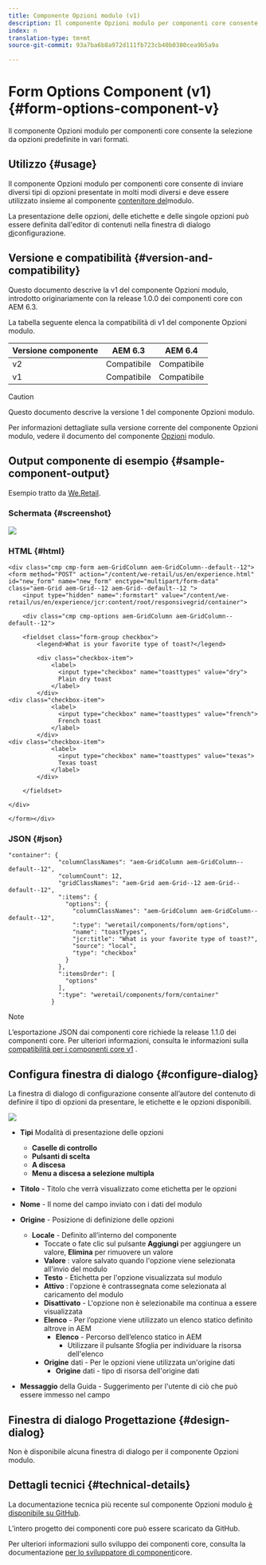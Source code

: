 ```yaml
---
title: Componente Opzioni modulo (v1)
description: Il componente Opzioni modulo per componenti core consente la selezione da opzioni predefinite in vari formati.
index: n
translation-type: tm+mt
source-git-commit: 93a7ba6b8a972d111fb723cb40b0380cea9b5a9a

---
```



# Form Options Component (v1) {#form-options-component-v}

Il componente Opzioni modulo per componenti core consente la selezione da opzioni predefinite in vari formati.

## Utilizzo {#usage}

Il componente Opzioni modulo per componenti core consente di inviare diversi tipi di opzioni presentate in molti modi diversi e deve essere utilizzato insieme al componente [contenitore del](form-container-v1.md)modulo.

La presentazione delle opzioni, delle etichette e delle singole opzioni può essere definita dall&#39;editor di contenuti nella finestra di dialogo [di](#configure-dialog)configurazione.

## Versione e compatibilità {#version-and-compatibility}

Questo documento descrive la v1 del componente Opzioni modulo, introdotto originariamente con la release 1.0.0 dei componenti core con AEM 6.3.

La tabella seguente elenca la compatibilità di v1 del componente Opzioni modulo.

| Versione componente | AEM 6.3 | AEM 6.4 |
|--- |--- |--- |
| v2 | Compatibile | Compatibile |
| v1 | Compatibile | Compatibile |

>[!CAUTION]
>
>Questo documento descrive la versione 1 del componente Opzioni modulo.
>
>Per informazioni dettagliate sulla versione corrente del componente Opzioni modulo, vedere il documento del componente [Opzioni](/help/components/forms/form-options.md) modulo.

## Output componente di esempio {#sample-component-output}

Esempio tratto da [We.Retail](https://helpx.adobe.com/experience-manager/6-4/sites/developing/using/we-retail.html).

### Schermata {#screenshot}

![](/help/assets/chlimage_1-89.png)

### HTML {#html}

```
<div class="cmp cmp-form aem-GridColumn aem-GridColumn--default--12">
<form method="POST" action="/content/we-retail/us/en/experience.html" id="new_form" name="new_form" enctype="multipart/form-data" class="aem-Grid aem-Grid--12 aem-Grid--default--12 ">
    <input type="hidden" name=":formstart" value="/content/we-retail/us/en/experience/jcr:content/root/responsivegrid/container">
    
    <div class="cmp cmp-options aem-GridColumn aem-GridColumn--default--12">

    <fieldset class="form-group checkbox">
        <legend>What is your favorite type of toast?</legend>
        
        <div class="checkbox-item">
            <label>
              <input type="checkbox" name="toasttypes" value="dry">
              Plain dry toast
            </label>
        </div>
<div class="checkbox-item">
            <label>
              <input type="checkbox" name="toasttypes" value="french">
              French toast
            </label>
        </div>
<div class="checkbox-item">
            <label>
              <input type="checkbox" name="toasttypes" value="texas">
              Texas toast
            </label>
        </div>

    </fieldset>
    
</div>
    
</form></div>
```

### JSON {#json}

```
"container": {
              "columnClassNames": "aem-GridColumn aem-GridColumn--default--12",
              "columnCount": 12,
              "gridClassNames": "aem-Grid aem-Grid--12 aem-Grid--default--12",
              ":items": {
                "options": {
                  "columnClassNames": "aem-GridColumn aem-GridColumn--default--12",
                  ":type": "weretail/components/form/options",
                  "name": "toastTypes",
                  "jcr:title": "What is your favorite type of toast?",
                  "source": "local",
                  "type": "checkbox"
                }
              },
              ":itemsOrder": [
                "options"
              ],
              ":type": "weretail/components/form/container"
            }
```

>[!NOTE]
>
>L’esportazione JSON dai componenti core richiede la release 1.1.0 dei componenti core. Per ulteriori informazioni, consulta le informazioni sulla [compatibilità per i componenti core v1](/help/versions.md) .

## Configura finestra di dialogo {#configure-dialog}

La finestra di dialogo di configurazione consente all’autore del contenuto di definire il tipo di opzioni da presentare, le etichette e le opzioni disponibili.

![](/help/assets/chlimage_1-90.png)

* **Tipi** Modalità di presentazione delle opzioni

   * **Caselle di controllo**
   * **Pulsanti di scelta**
   * **A discesa**
   * **Menu a discesa a selezione multipla**

* **Titolo** - Titolo che verrà visualizzato come etichetta per le opzioni
* **Nome** - Il nome del campo inviato con i dati del modulo
* **Origine** - Posizione di definizione delle opzioni

   * **Locale** - Definito all’interno del componente
      * Toccate o fate clic sul pulsante **Aggiungi** per aggiungere un valore, **Elimina** per rimuovere un valore
      * **Valore** : valore salvato quando l&#39;opzione viene selezionata all&#39;invio del modulo
      * **Testo** - Etichetta per l&#39;opzione visualizzata sul modulo
      * **Attivo** : l&#39;opzione è contrassegnata come selezionata al caricamento del modulo
      * **Disattivato** - L&#39;opzione non è selezionabile ma continua a essere visualizzata
      * **Elenco** - Per l’opzione viene utilizzato un elenco statico definito altrove in AEM
         * **Elenco** - Percorso dell’elenco statico in AEM
            * Utilizzare il pulsante Sfoglia per individuare la risorsa dell&#39;elenco
      * **Origine** dati - Per le opzioni viene utilizzata un&#39;origine dati
         * **Origine** dati - tipo di risorsa dell&#39;origine dati
* **Messaggio** della Guida - Suggerimento per l&#39;utente di ciò che può essere immesso nel campo

## Finestra di dialogo Progettazione {#design-dialog}

Non è disponibile alcuna finestra di dialogo per il componente Opzioni modulo.

## Dettagli tecnici {#technical-details}

La documentazione tecnica più recente sul componente Opzioni modulo [è disponibile su GitHub](https://github.com/adobe/aem-core-wcm-components/tree/master/content/src/content/jcr_root/apps/core/wcm/components/form/options/v1/options).

L’intero progetto dei componenti core può essere scaricato da GitHub.

Per ulteriori informazioni sullo sviluppo dei componenti core, consulta la documentazione [per lo sviluppatore di componenti](/help/developing/overview.md)core.
